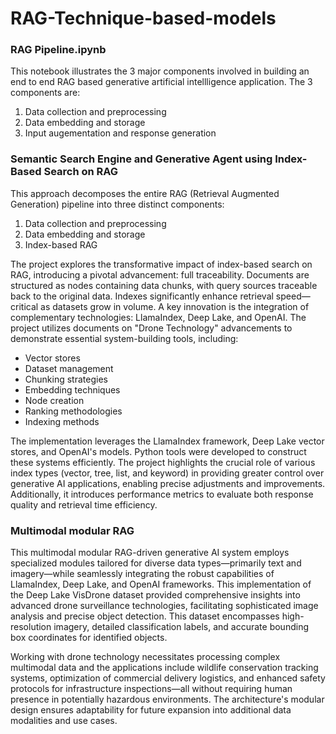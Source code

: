 # RAG-Technique-based-models

### RAG Pipeline.ipynb

This notebook illustrates the 3 major components involved in building an end to end RAG based generative artificial intellligence application. The 3 components are:
1. Data collection and preprocessing
2. Data embedding and storage
3. Input augementation and response generation


### Semantic Search Engine and Generative Agent using Index-Based Search on RAG
This approach decomposes the entire RAG (Retrieval Augmented Generation) pipeline into three distinct components:

1. Data collection and preprocessing
2. Data embedding and storage
3. Index-based RAG

The project explores the transformative impact of index-based search on RAG, introducing a pivotal advancement: full traceability. Documents are structured as nodes containing data chunks, with query sources traceable back to the original data. Indexes significantly enhance retrieval speed—critical as datasets grow in volume.
A key innovation is the integration of complementary technologies: LlamaIndex, Deep Lake, and OpenAI. The project utilizes documents on "Drone Technology" advancements to demonstrate essential system-building tools, including:

* Vector stores
* Dataset management
* Chunking strategies
* Embedding techniques
* Node creation
* Ranking methodologies
* Indexing methods

The implementation leverages the LlamaIndex framework, Deep Lake vector stores, and OpenAI's models. Python tools were developed to construct these systems efficiently.
The project highlights the crucial role of various index types (vector, tree, list, and keyword) in providing greater control over generative AI applications, enabling precise adjustments and improvements. Additionally, it introduces performance metrics to evaluate both response quality and retrieval time efficiency.

### Multimodal modular RAG

This multimodal modular RAG-driven generative AI system employs specialized modules tailored for diverse data types—primarily text and imagery—while seamlessly integrating the robust capabilities of LlamaIndex, Deep Lake, and OpenAI frameworks. This implementation of the Deep Lake VisDrone dataset provided comprehensive insights into advanced drone surveillance technologies, facilitating sophisticated image analysis and precise object detection. This dataset encompasses high-resolution imagery, detailed classification labels, and accurate bounding box coordinates for identified objects.

Working with drone technology necessitates processing complex multimodal data and the applications include wildlife conservation tracking systems, optimization of commercial delivery logistics, and enhanced safety protocols for infrastructure inspections—all without requiring human presence in potentially hazardous environments. The architecture's modular design ensures adaptability for future expansion into additional data modalities and use cases.
